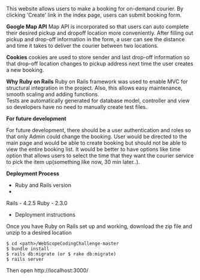 
This website allows users to make a booking for on-demand courier. By clicking 'Create' link in the index page, 
users can submit booking form.

**Google Map API**
Map API is incorporated so that users can auto complete their desired pickup and 
dropoff location more conveniently. 
After filling out pickup and drop-off information in the form, a user can see the distance and time it takes to 
deliver the courier between two locations. 

**Cookies**
cookies are used to store sender and last drop-off information 
so that drop-off location changes to pickup address next time the user creates a new booking.

**Why Ruby on Rails**
Ruby on Rails framework was used to enable MVC for structural integration in the project.
Also, this allows easy maintenance, smooth scaling and adding functions.  
Tests are automatically generated for database model, controller and view so developers have no need to
manually create test files. 

**For future development**

For future development, there should be a user authentication and roles so that only Admin could change the booking.
User would be directed to the main page and would be able to create booking but should not be able to view the entire booking list.
It would be better to have options like time option that allows users to select the time that they want the courier service to pick the item up(something like now, 30 min later..).


**Deployment Process**

* Ruby and Rails version
* 
Rails - 4.2.5
Ruby - 2.3.0

* Deployment instructions

Once you have Ruby on Rails set up and working, download the zip file and unzip to a desired location

``` 
$ cd <path>/WebScopeCodingChallenge-master
$ bundle install
$ rails db:migrate (or $ rake db:migrate)
$ rails server

```
Then open http://localhost:3000/

